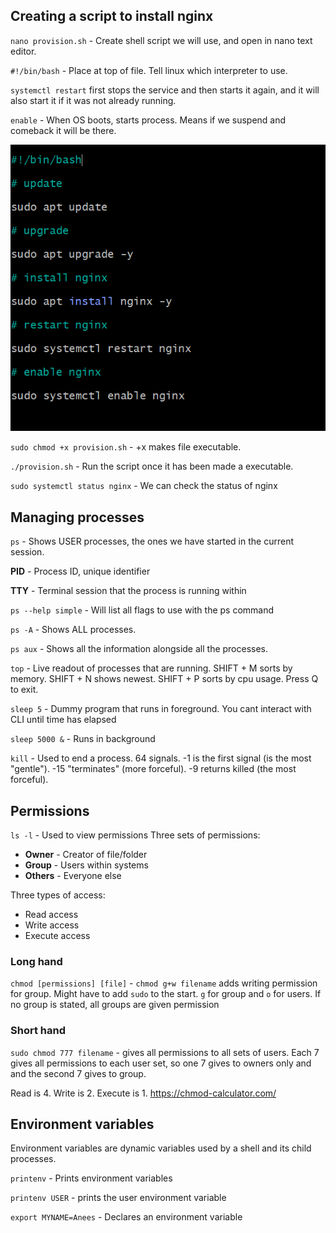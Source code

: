 ## Creating a script to install nginx

`nano provision.sh` - Create shell script we will use, and open in nano text editor.

`#!/bin/bash` - Place at top of file. Tell linux which interpreter to use.

`systemctl restart` first stops the service and then starts it again, and it will also start it if it was not already running.

`enable` - When OS boots, starts process. Means if we suspend and comeback it will be there.

![](start_commands.PNG)

`sudo chmod +x provision.sh` - +x makes file executable.

`./provision.sh` - Run the script once it has been made a executable.

`sudo systemctl status nginx` - We can check the status of nginx

## Managing processes

`ps` - Shows USER processes, the ones we have started in the current session.

**PID** - Process ID, unique identifier

**TTY** - Terminal session that the process is running within

`ps --help simple` - Will list all flags to use with the ps command

`ps -A` - Shows ALL processes.

`ps aux` - Shows all the information alongside all the processes.

`top` - Live readout of processes that are running. SHIFT + M sorts by memory. SHIFT + N shows newest. SHIFT + P sorts by cpu usage. Press Q to exit.

`sleep 5` - Dummy program that runs in foreground. You cant interact with CLI until time has elapsed

`sleep 5000 &` - Runs in background

`kill` - Used to end a process. 64 signals. -1 is the first signal (is the most "gentle"). -15 "terminates" (more forceful). -9 returns killed (the most forceful).

## Permissions
`ls -l` - Used to view permissions
Three sets of permissions:
* **Owner** - Creator of file/folder
* **Group** - Users within systems
* **Others** - Everyone else 

Three types of access:
* Read access 
* Write access
* Execute access

### Long hand

`chmod [permissions] [file]` - `chmod g+w filename` adds writing permission for group. Might have to add `sudo` to the start. `g` for group and `o` for users. If no group is stated, all groups are given permission

### Short hand

`sudo chmod 777 filename` - gives all permissions to all sets of users. Each 7 gives all permissions to each user set, so one 7 gives to owners only and and the second 7 gives to group.

Read is 4. Write is 2. Execute is 1.
https://chmod-calculator.com/

## Environment variables

Environment variables are dynamic variables used by a shell and its child processes. 

`printenv` - Prints environment variables

`printenv USER` - prints the user environment variable

`export MYNAME=Anees` - Declares an environment variable




